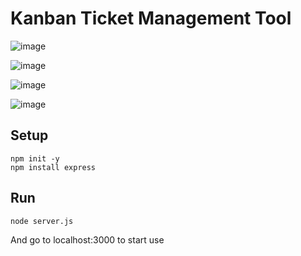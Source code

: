 # Kanban Ticket Management Tool

![image](https://github.com/yialexlee/KanbanTools/blob/master/images/main.png)

![image](https://github.com/yialexlee/KanbanTools/blob/master/images/add.png)

![image](https://github.com/yialexlee/KanbanTools/blob/master/images/cn.png)

![image](https://github.com/yialexlee/KanbanTools/blob/master/images/light.png)

## Setup
```
npm init -y
npm install express
```

## Run
```
node server.js
```

And go to localhost:3000 to start use
